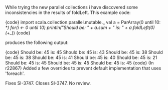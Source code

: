 While trying the new parallel collections i have discovered some inconsistencies in the results of foldLeft. This example code:

{code}
import scala.collection.parallel.mutable._
val a = ParArray(0 until 10: _*)
for(i <- 0 until 10) println("Should be: " + a.sum + " is: " + a.foldLeft(0)(_+_))
{code}

produces the following output:

{code}
Should be: 45 is: 45
Should be: 45 is: 43
Should be: 45 is: 38
Should be: 45 is: 38
Should be: 45 is: 41
Should be: 45 is: 40
Should be: 45 is: 21
Should be: 45 is: 45
Should be: 45 is: 45
Should be: 45 is: 45
{code}
(In r22867) Added a few overrides to prevent default implementation that uses 'foreach'.

Fixes SI-3747. Closes SI-3747. No review.
